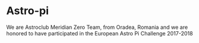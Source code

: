 # Astro-pi
We are Astroclub Meridian Zero Team, from Oradea, Romania and we are honored to have participated in the European Astro Pi Challenge 2017-2018
